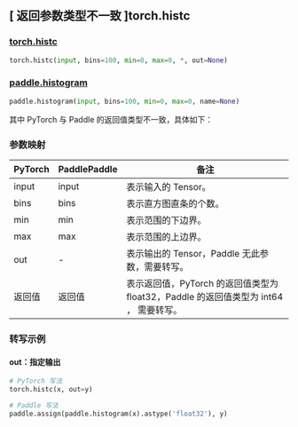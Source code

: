 ## [ 返回参数类型不一致 ]torch.histc

### [torch.histc](https://pytorch.org/docs/stable/generated/torch.histc.html#torch-histc)

```python
torch.histc(input, bins=100, min=0, max=0, *, out=None)
```

### [paddle.histogram](https://www.paddlepaddle.org.cn/documentation/docs/zh/develop/api/paddle/histogram_cn.html#histogram)

```python
paddle.histogram(input, bins=100, min=0, max=0, name=None)
```

其中 PyTorch 与 Paddle 的返回值类型不一致，具体如下：

### 参数映射

| PyTorch | PaddlePaddle | 备注                                                |
| ------- | ------------ | --------------------------------------------------- |
| input   | input        | 表示输入的 Tensor。                                  |
| bins    | bins         | 表示直方图直条的个数。                              |
| min     | min          | 表示范围的下边界。                                  |
| max     | max          | 表示范围的上边界。                                  |
| out     | -            | 表示输出的 Tensor，Paddle 无此参数，需要转写。 |
| 返回值     | 返回值           | 表示返回值，PyTorch 的返回值类型为 float32，Paddle 的返回值类型为 int64 ， 需要转写。 |

### 转写示例

#### out：指定输出

```python
# PyTorch 写法
torch.histc(x, out=y)

# Paddle 写法
paddle.assign(paddle.histogram(x).astype('float32'), y)
```
